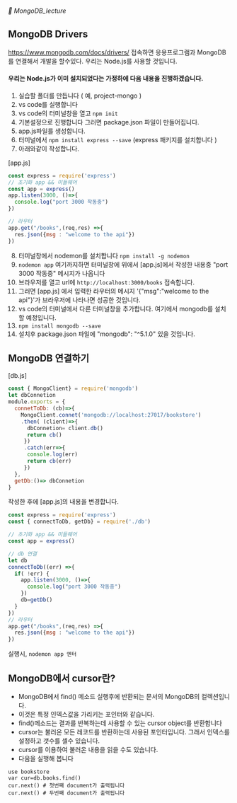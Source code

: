 ###### :cactus:  MongoDB_lecture

## MongoDB Drivers
https://www.mongodb.com/docs/drivers/ 접속하면 응용프로그램과 MongoDB를 연결해서 개발을 할수있다. 우리는 Node.js를 사용할 것입니다.  
#### 우리는 Node.js가 이미 설치되었다는 가정하에 다음 내용을 진행하겠습니다. 
1. 실습할 폴더를 만듭니다 ( 예, project-mongo ) 
2. vs code를 실행합니다
3. vs code의 터미널창을 열고 ``` npm init ``` 
4. 기본설정으로 진행합니다 그러면 package.json 파일이 만들어집니다.
5. app.js파일를 생성합니다.  
6. 터미널에서 ``` npm install express --save ```  (express 패키지를 설치합니다 )
7. 아래와같이 작성합니다. 

[app.js]   
``` js 
const express = require('express')
// 초기화 app && 미들웨어
const app = express()
app.listen(3000, ()=>{
  console.log("port 3000 작동중")
})

// 라우터
app.get("/books",(req,res) =>{
  res.json({msg : "welcome to the api"})
})
``` 
8. 터미널창에서 nodemon를 설치합니다 ``` npm install -g nodemon ```
9. ```nodemon app```  여기까지하면 터미널창에 위에서 [app.js]에서 작성한 내용중 "port 3000 작동중" 메시지가 나옵니다 
10. 브라우저를 열고 url에 ``` http://localhost:3000/books ``` 접속합니다. 
11. 그러면 [app.js] 에서 입력한 라우터의 메시지 '{"msg":"welcome to the api"}'가 브라우저에 나타나면 성공한 것입니다. 
12. vs code의 터미널에서 다른 터미널창을 추가합니다. 여기에서 mongodb를 설치할 예정입니다.
13. ``` npm install mongodb --save ```
14. 설치후 package.json 파일에 "mongodb": "^5.1.0" 있을 것입니다. 
 
## MongoDB 연결하기
[db.js]
``` js
const { MongoClient} = require('mongodb')
let dbConnetion
module.exports = {
  connetToDb: (cb)=>{ 
    MongoClient.connet('mongodb://localhost:27017/bookstore')
    .then( (client)=>{ 
      dbConnetion= client.db()
      return cb()
     })
     .catch(err=>{
      console.log(err)
      return cb(err)
     })
  },
  getDb:()=> dbConnetion
}
```
작성한 후에 [app.js]의 내용을 변경합니다. 
``` js
const express = require('express')
const { connectToDb, getDb} = require('./db')

// 초기화 app && 미들웨어
const app = express()

// db 연결
let db
connectToDb((err) =>{ 
  if( !err) {
    app.listen(3000, ()=>{
      console.log("port 3000 작동중")
    })
    db=getDb()
  }
})
// 라우터
app.get("/books",(req,res) =>{
  res.json({msg : "welcome to the api"})
})
```
실행시, ``` nodemon app 엔터 ```  

## MongoDB에서 cursor란?
- MongoDB에서 find() 메소드 실행후에 반환되는 문서의 MongoDB의 컬렉션입니다.
- 이것은 특정 인덱스값을 가리키는 포인터와 같습니다.
- find()메소드는 결과를 반복하는데 사용할 수 있는 cursor object를 반환합니다 
- cursor는 불러온 모든 레코드를 반환하는데 사용된 포인터입니다.  그래서 인덱스를 설정하고 갯수를 셀수 있습니다. 
- cursor를 이용하여 불러온 내용을 읽을 수도 있습니다. 
- 다음을 실행해 봅니다
``` 
use bookstore
var cur=db.books.find() 
cur.next() # 첫번째 document가 출력됩니다
cur.next() # 두번째 document가 출력됩니다

```
